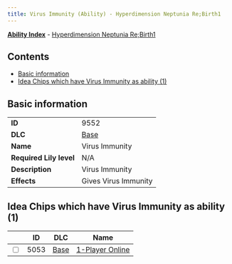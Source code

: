 ```yaml
---
title: Virus Immunity (Ability) - Hyperdimension Neptunia Re;Birth1
---
```


[**Ability Index**](/neptunia/rb1/ability/index.html) - [Hyperdimension Neptunia Re;Birth1](/neptunia/rb1)

## Contents

- [Basic information](#basic-information)
- [Idea Chips which have Virus Immunity as ability (1)](#idea-chips-which-have-virus-immunity-as-ability-1)

## Basic information

|   |   |
| -- | -- |
| **ID** | 9552 |
| **DLC** | [Base](/neptunia/rb1/dlc/1-base.html) |
| **Name** | Virus Immunity |
| **Required Lily level** | N/A |
| **Description** | Virus Immunity |
| **Effects** | Gives Virus Immunity |


## Idea Chips which have Virus Immunity as ability (1)

|    | ID | DLC | Name |
| -- | -- | --- | ---- |
| <input type="checkbox" id="rb1-item-1-5053" class="trackbox" /> | 5053 | [Base](/neptunia/rb1/dlc/1-base.html) | [1-Player Online](/neptunia/rb1/item/1-5053-1-player-online.html) |
